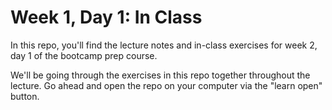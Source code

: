 # Week 1, Day 1: In Class

In this repo, you'll find the lecture notes and in-class exercises for week 2, day 1 of the bootcamp prep course.

We'll be going through the exercises in this repo together throughout the lecture. Go ahead and open the repo on your computer via the "learn open" button.
